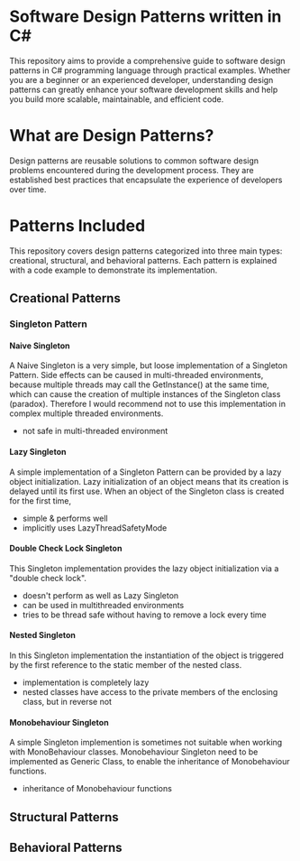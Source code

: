 # Software Design Patterns written in C#
 This repository aims to provide a comprehensive guide to software design patterns in C# programming language through practical examples. Whether you are a beginner or an experienced developer, understanding design patterns can greatly enhance your software development skills and help you build more scalable, maintainable, and efficient code.

# What are Design Patterns?
Design patterns are reusable solutions to common software design problems encountered during the development process. They are established best practices that encapsulate the experience of developers over time. 

# Patterns Included
This repository covers design patterns categorized into three main types: creational, structural, and behavioral patterns. Each pattern is explained with a code example to demonstrate its implementation.

## Creational Patterns
### Singleton Pattern
#### Naive Singleton
A Naive Singleton is a very simple, but loose implementation of a Singleton Pattern. Side effects can be caused in multi-threaded environments, because multiple threads may call the GetInstance() at the same time, which can cause the creation of multiple instances of the Singleton class (paradox). Therefore I would recommend not to use this implementation in complex  multiple threaded environments. 
- not safe in multi-threaded environment

#### Lazy Singleton
A simple implementation of a Singleton Pattern can be provided by a lazy object initialization. Lazy initialization of an object means that its creation is delayed until its first use. When an object of the Singleton class is created for the first time, 
- simple & performs well
- implicitly uses LazyThreadSafetyMode
  
#### Double Check Lock Singleton
This Singleton implementation provides the lazy object initialization via a  "double check lock".
- doesn't perform as well as Lazy Singleton
- can be used in multithreaded environments
- tries to be thread safe without having to remove a lock every time

#### Nested Singleton
In this Singleton implementation the instantiation of the object is triggered by the first reference to the static member of the nested class.
- implementation is completely lazy
- nested classes have access to the private members of the enclosing class, but in reverse not

#### Monobehaviour Singleton
A simple Singleton implemention is sometimes not suitable when working with MonoBehaviour classes. Monobehaviour Singleton need to be implemented as Generic Class, to enable the inheritance of Monobehaviour functions.
- inheritance of Monobehaviour functions

## Structural Patterns
## Behavioral Patterns
